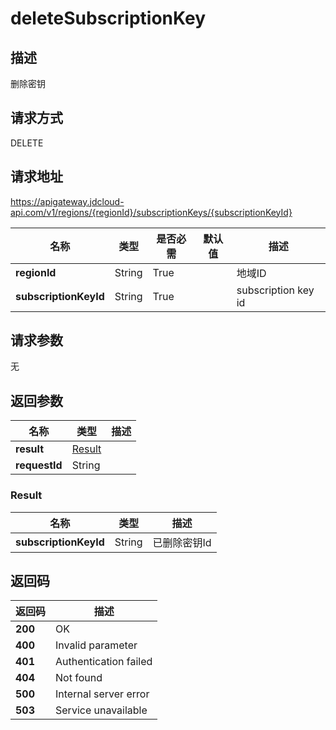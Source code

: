 # deleteSubscriptionKey


## 描述
删除密钥

## 请求方式
DELETE

## 请求地址
https://apigateway.jdcloud-api.com/v1/regions/{regionId}/subscriptionKeys/{subscriptionKeyId}

|名称|类型|是否必需|默认值|描述|
|---|---|---|---|---|
|**regionId**|String|True| |地域ID|
|**subscriptionKeyId**|String|True| |subscription key id|

## 请求参数
无


## 返回参数
|名称|类型|描述|
|---|---|---|
|**result**|[Result](deletesubscriptionkey#result)| |
|**requestId**|String| |

### <div id="result">Result</div>
|名称|类型|描述|
|---|---|---|
|**subscriptionKeyId**|String|已删除密钥Id|

## 返回码
|返回码|描述|
|---|---|
|**200**|OK|
|**400**|Invalid parameter|
|**401**|Authentication failed|
|**404**|Not found|
|**500**|Internal server error|
|**503**|Service unavailable|
